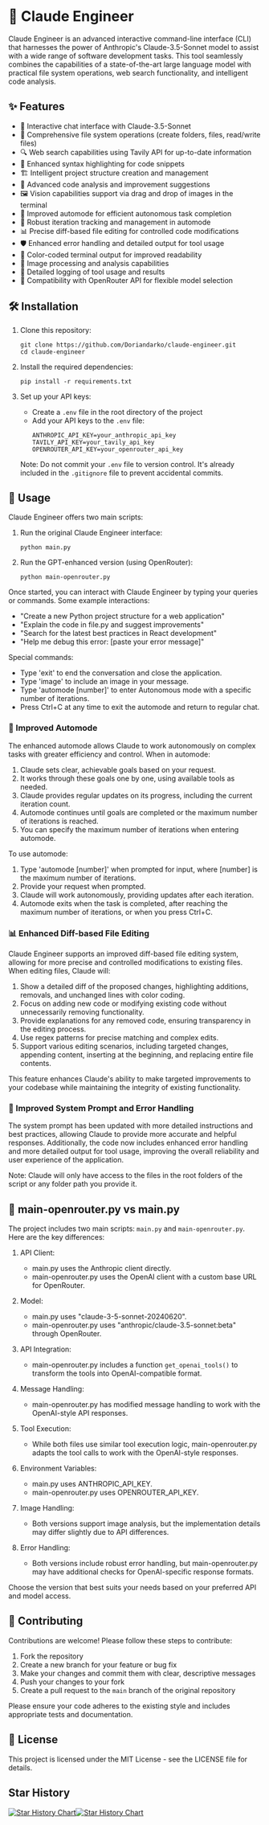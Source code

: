 # 🤖 Claude Engineer

Claude Engineer is an advanced interactive command-line interface (CLI) that harnesses the power of Anthropic's Claude-3.5-Sonnet model to assist with a wide range of software development tasks. This tool seamlessly combines the capabilities of a state-of-the-art large language model with practical file system operations, web search functionality, and intelligent code analysis.

## ✨ Features

- 💬 Interactive chat interface with Claude-3.5-Sonnet
- 📁 Comprehensive file system operations (create folders, files, read/write files)
- 🔍 Web search capabilities using Tavily API for up-to-date information
- 🌈 Enhanced syntax highlighting for code snippets
- 🏗️ Intelligent project structure creation and management
- 🧐 Advanced code analysis and improvement suggestions
- 🖼️ Vision capabilities support via drag and drop of images in the terminal
- 🚀 Improved automode for efficient autonomous task completion
- 🔄 Robust iteration tracking and management in automode
- 📊 Precise diff-based file editing for controlled code modifications
- 🛡️ Enhanced error handling and detailed output for tool usage
- 🎨 Color-coded terminal output for improved readability
- 📸 Image processing and analysis capabilities
- 🔧 Detailed logging of tool usage and results
- 🔀 Compatibility with OpenRouter API for flexible model selection

## 🛠️ Installation

1. Clone this repository:
   ```
   git clone https://github.com/Doriandarko/claude-engineer.git
   cd claude-engineer
   ```

2. Install the required dependencies:
   ```
   pip install -r requirements.txt
   ```

3. Set up your API keys:
   - Create a `.env` file in the root directory of the project
   - Add your API keys to the `.env` file:
     ```
     ANTHROPIC_API_KEY=your_anthropic_api_key
     TAVILY_API_KEY=your_tavily_api_key
     OPENROUTER_API_KEY=your_openrouter_api_key
     ```
   Note: Do not commit your `.env` file to version control. It's already included in the `.gitignore` file to prevent accidental commits.

## 🚀 Usage

Claude Engineer offers two main scripts:

1. Run the original Claude Engineer interface:
   ```
   python main.py
   ```

2. Run the GPT-enhanced version (using OpenRouter):
   ```
   python main-openrouter.py
   ```

Once started, you can interact with Claude Engineer by typing your queries or commands. Some example interactions:

- "Create a new Python project structure for a web application"
- "Explain the code in file.py and suggest improvements"
- "Search for the latest best practices in React development"
- "Help me debug this error: [paste your error message]"

Special commands:
- Type 'exit' to end the conversation and close the application.
- Type 'image' to include an image in your message.
- Type 'automode [number]' to enter Autonomous mode with a specific number of iterations.
- Press Ctrl+C at any time to exit the automode and return to regular chat.

### 🤖 Improved Automode

The enhanced automode allows Claude to work autonomously on complex tasks with greater efficiency and control. When in automode:

1. Claude sets clear, achievable goals based on your request.
2. It works through these goals one by one, using available tools as needed.
3. Claude provides regular updates on its progress, including the current iteration count.
4. Automode continues until goals are completed or the maximum number of iterations is reached.
5. You can specify the maximum number of iterations when entering automode.

To use automode:
1. Type 'automode [number]' when prompted for input, where [number] is the maximum number of iterations.
2. Provide your request when prompted.
3. Claude will work autonomously, providing updates after each iteration.
4. Automode exits when the task is completed, after reaching the maximum number of iterations, or when you press Ctrl+C.

### 📊 Enhanced Diff-based File Editing

Claude Engineer supports an improved diff-based file editing system, allowing for more precise and controlled modifications to existing files. When editing files, Claude will:

1. Show a detailed diff of the proposed changes, highlighting additions, removals, and unchanged lines with color coding.
2. Focus on adding new code or modifying existing code without unnecessarily removing functionality.
3. Provide explanations for any removed code, ensuring transparency in the editing process.
4. Use regex patterns for precise matching and complex edits.
5. Support various editing scenarios, including targeted changes, appending content, inserting at the beginning, and replacing entire file contents.

This feature enhances Claude's ability to make targeted improvements to your codebase while maintaining the integrity of existing functionality.

### 🧠 Improved System Prompt and Error Handling

The system prompt has been updated with more detailed instructions and best practices, allowing Claude to provide more accurate and helpful responses. Additionally, the code now includes enhanced error handling and more detailed output for tool usage, improving the overall reliability and user experience of the application.

Note: Claude will only have access to the files in the root folders of the script or any folder path you provide it.

## 🔄 main-openrouter.py vs main.py

The project includes two main scripts: `main.py` and `main-openrouter.py`. Here are the key differences:

1. API Client:
   - main.py uses the Anthropic client directly.
   - main-openrouter.py uses the OpenAI client with a custom base URL for OpenRouter.

2. Model:
   - main.py uses "claude-3-5-sonnet-20240620".
   - main-openrouter.py uses "anthropic/claude-3.5-sonnet:beta" through OpenRouter.

3. API Integration:
   - main-openrouter.py includes a function `get_openai_tools()` to transform the tools into OpenAI-compatible format.

4. Message Handling:
   - main-openrouter.py has modified message handling to work with the OpenAI-style API responses.

5. Tool Execution:
   - While both files use similar tool execution logic, main-openrouter.py adapts the tool calls to work with the OpenAI-style responses.

6. Environment Variables:
   - main.py uses ANTHROPIC_API_KEY.
   - main-openrouter.py uses OPENROUTER_API_KEY.

7. Image Handling:
   - Both versions support image analysis, but the implementation details may differ slightly due to API differences.

8. Error Handling:
   - Both versions include robust error handling, but main-openrouter.py may have additional checks for OpenAI-specific response formats.

Choose the version that best suits your needs based on your preferred API and model access.

## 👥 Contributing

Contributions are welcome! Please follow these steps to contribute:

1. Fork the repository
2. Create a new branch for your feature or bug fix
3. Make your changes and commit them with clear, descriptive messages
4. Push your changes to your fork
5. Create a pull request to the `main` branch of the original repository

Please ensure your code adheres to the existing style and includes appropriate tests and documentation.

## 📄 License

This project is licensed under the MIT License - see the LICENSE file for details.

## Star History

[![Star History Chart](https://api.star-history.com/svg?repos=Doriandarko/claude-engineer&type=Date)](https://star-history.com/#Doriandarko/claude-engineer&Date)[![Star History Chart](https://api.star-history.com/svg?repos=Doriandarko/claude-engineer&type=Date)](https://star-history.com/#Doriandarko/claude-engineer&Date)